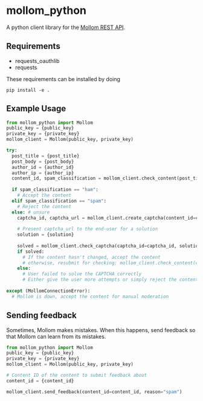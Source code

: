 # mollom_python

A python client library for the [Mollom REST API](https://mollom.com/api).

## Requirements
* requests\_oauthlib
* requests

These requirements can be installed by doing 
```
pip install -e .
```

## Example Usage
```python
from mollom_python import Mollom
public_key = {public_key}
private_key = {private_key}
mollom_client = Mollom(public_key, private_key)

try:
  post_title = {post_title}
  post_body = {post_body}
  author_id = {author_id}
  author_ip = {author_ip}
  content_id, spam_classification = mollom_client.check_content(post_title=post_title, post_body=post_body, author_id=author_id, author_ip=author_ip)
  
  if spam_classification == "ham":
    # Accept the content
  elif spam_classification == "spam":
    # Reject the content
  else: # unsure
    captcha_id, captcha_url = mollom_client.create_captcha(content_id=content_id)
    
    # Present captcha_url to the end-user for a solution
    solution = {solution}
    
    solved = mollom_client.check_captcha(captcha_id=captcha_id, solution=solution, author_id=author_id, author_ip=author_ip)
    if solved:
      # If the content hasn't changed, accept the content
      # otherwise, resubmit for checking: mollom_client.check_content(content_id=content_id, ...)
    else:
      # User failed to solve the CAPTCHA correctly
      # Either give the user more attempts or simply reject the content
    
except (MollomConnectionError):
  # Mollom is down, accept the content for manual moderation
```

## Sending feedback
Sometimes, Mollom makes mistakes. When this happens, send feedback so that Mollom can learn from its mistakes.
```python
from mollom_python import Mollom
public_key = {public_key}
private_key = {private_key}
mollom_client = Mollom(public_key, private_key)

# Content ID of the content to submit feedback about
content_id = {content_id}

mollom_client.send_feedback(content_id=content_id, reason="spam")
```
